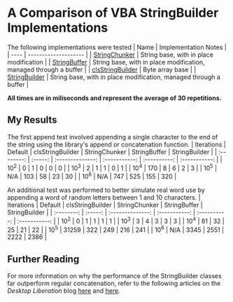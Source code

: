 # A Comparison of VBA StringBuilder Implementations
The following implementations were tested
| Name | Implementation Notes |
| ---- | -------------------- |
| [StringChunker](https://gist.github.com/brucemcpherson/5102369) | String base, with in place modification |
| [StringBuffer](https://github.com/cristianbuse/VBA-StringBuffer) | String base, with in place modification, managed through a buffer |
| [clsStringBuilder](https://github.com/PeterRoach/VBA/blob/main/clsStringBuilder/clsStringBuilder.cls) | Byte array base |
| [StringBuilder](https://github.com/xformerfhs/VBAUtilities/blob/master/StringHandling/StringBuilder.cls) | String base, with in place modification, managed through a buffer |

**All times are in miliseconds and represent the average of 30 repetitions.**

## My Results

The first append test involved appending a single character to the end of the string using the library's append or concatenation function. 
| Iterations | Default | clsStringBuilder | StringChunker | StringBuffer | StringBuilder |
| :--------: | :-----: | :--------------: | :-----------: | :----------: |  :-----------: |
| 10<sup>2</sup> | 0 | 1 | 0 | 0 | 0 |
| 10<sup>3</sup> | 2 | 1 | 1 | 0 | 1 |
| 10<sup>4</sup> | 170 | 8 | 6 | 2 | 3 |
| 10<sup>5</sup> | N/A | 103 | 58 | 23 | 30 |
| 10<sup>6</sup> | N/A | 747 | 525 | 155 | 320 |

An additional test was performed to better simulate real word use by appending a word of random letters between 1 and 10 characters.
| Iterations | Default | clsStringBuilder | StringChunker | StringBuffer | StringBuilder |
| :--------: | :-----: | :--------------: | :-----------: | :----------: |  :-----------: |
| 10<sup>2</sup> | 0     | 1    | 1    | 1    | 1    |
| 10<sup>3</sup> | 3     | 4    | 3    | 3    | 3    |
| 10<sup>4</sup> | 81    | 32   | 25   | 21   | 22   |
| 10<sup>5</sup> | 31259 | 322  | 249  | 216  | 241  |
| 10<sup>6</sup> | N/A   | 3345 | 2551 | 2222 | 2386 |

## Further Reading
For more information on why the performance of the StringBuilder classes far outperform regular concatenation, refer to the following articles on the *Desktop Liberation* blog [here](https://ramblings.mcpher.com/optimization-links/strings-and-garbage/) and [here](https://ramblings.mcpher.com/strings-and-garbage-collector-in-vba/). 